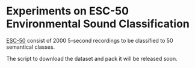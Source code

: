 # Experiments on ESC-50 Environmental Sound Classification
[ESC-50](https://github.com/karolpiczak/ESC-50) consist of 2000 5-second recordings to be classified to 50 semantical classes.

The script to download the dataset and pack it will be released soon.
